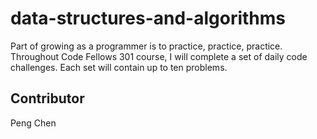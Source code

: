 # data-structures-and-algorithms
Part of growing as a programmer is to practice, practice, practice. Throughout Code Fellows 301 course, I will complete a set of daily code challenges. Each set will contain up to ten problems.

## Contributor
Peng Chen
